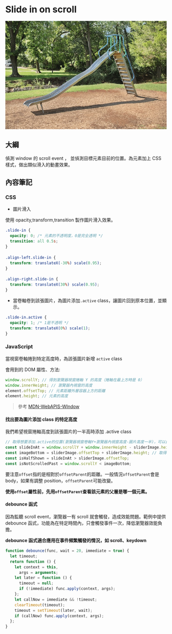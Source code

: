 # Slide in on scroll

![image](../assets/image/slide.jpg)

## 大綱

偵測 window 的 scroll event ， 並偵測目標元素目前的位置。為元素加上 CSS 樣式，做出類似滑入的動畫效果。

## 內容筆記

### CSS

- 圖片滑入

使用 opacity,transform,transition 製作圖片滑入效果。

```css
.slide-in {
  opacity: 0; /* 元素的不透明度，0是完全透明 */
  transition: all 0.5s;
}

.align-left.slide-in {
  transform: translateX(-30%) scale(0.95);
}

.align-right.slide-in {
  transform: translateX(30%) scale(0.95);
}
```

- 當卷軸卷到該張圖片，為圖片添加`.active` class，讓圖片回到原本位置，並顯示。

```css
.slide-in.active {
  opacity: 1; /* 1是不透明 */
  transform: translateX(0%) scale(1);
}
```

### JavaScript

當視窗卷軸捲到特定高度時，為該張圖片新增 `active` class

會用到的 DOM 屬性、方法:

```javascript
window.scrollY; // 得到瀏覽器視窗捲軸 Y 的高度（捲軸在最上方時是 0）
window.innerHeight; // 瀏覽器內視窗的高度
element.offsetTop; // 元素距離外層容器上方的距離
element.height; // 元素的高度
```

> 參考 [MDN-WebAPIS-WIndow](https://developer.mozilla.org/en-US/docs/Web/API/Window)

#### 找出要為圖片添加 class 的特定高度

我們希望視窗捲軸高度到該張圖片的一半高時添加 .active class

```javascript
// 取得想要添加.active的位置(瀏覽器視窗卷軸Y+瀏覽器內視窗高度-圖片高度一半)，可以自行調整
const slideInAt = window.scrollY + window.innerHeight - sliderImage.height / 2;
const imageBottom = sliderImage.offsetTop + sliderImage.height; // 取得圖片底部位置
const isHalfShown = slideInAt > sliderImage.offsetTop;
const isNotScrolledPast = window.scrollY < imageBottom;
```

要注意`offset`指的是相對於`offsetParent`的距離。一般情況`offsetParent`會是 body，如果有調整 position，`offsetParent`可能改變。

**使用`offset`屬性前，先用`offsetParent`查看該元素的父層是哪一個元素。**

#### debounce 函式

因為監聽 scroll event，瀏覽器一有 scroll 就會觸發，造成效能問題。範例中提供 debounce 函式，功能為在特定時間內，只會觸發事件一次，降低瀏覽器效能負擔。

**debounce 函式適合應用在事件頻繁觸發的情況，如 scroll、keydown**

```javascript
function debounce(func, wait = 20, immediate = true) {
  let timeout;
  return function () {
    let context = this,
      args = arguments;
    let later = function () {
      timeout = null;
      if (!immediate) func.apply(context, args);
    };
    let callNow = immediate && !timeout;
    clearTimeout(timeout);
    timeout = setTimeout(later, wait);
    if (callNow) func.apply(context, args);
  };
}
```
